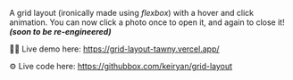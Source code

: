 A grid layout (ironically made using _flexbox_) with a hover and click animation. You can now click a photo once to open it, and again to close it! __*(soon to be re-engineered)*__

🧑‍💻 Live demo here: https://grid-layout-tawny.vercel.app/

⚙️ Live code here: https://githubbox.com/keiryan/grid-layout
